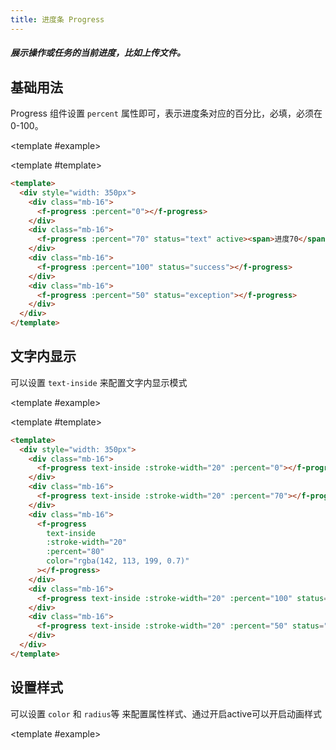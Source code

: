 ```yaml
---
title: 进度条 Progress
---
```


<script setup>
import Basic from './demo/Progress/Basic.vue'
import Inside from './demo/Progress/Inside.vue'
import Style from './demo/Progress/Style.vue'
import Progress from './demo/Progress/Progress.vue'
</script>

##### 展示操作或任务的当前进度，比如上传文件。

<card>

## 基础用法

Progress 组件设置 `percent` 属性即可，表示进度条对应的百分比，必填，必须在 0-100。

<template #example>

  <Basic/>
  
</template>

<template #template>

```html
<template>
  <div style="width: 350px">
    <div class="mb-16">
      <f-progress :percent="0"></f-progress>
    </div>
    <div class="mb-16">
      <f-progress :percent="70" status="text" active><span>进度70</span></f-progress>
    </div>
    <div class="mb-16">
      <f-progress :percent="100" status="success"></f-progress>
    </div>
    <div class="mb-16">
      <f-progress :percent="50" status="exception"></f-progress>
    </div>
  </div>
</template>
```

</template>

</card>

<card>

## 文字内显示

可以设置 `text-inside` 来配置文字内显示模式

<template #example>

  <Inside/>
  
</template>

<template #template>

```html
<template>
  <div style="width: 350px">
    <div class="mb-16">
      <f-progress text-inside :stroke-width="20" :percent="0"></f-progress>
    </div>
    <div class="mb-16">
      <f-progress text-inside :stroke-width="20" :percent="70"></f-progress>
    </div>
    <div class="mb-16">
      <f-progress
        text-inside
        :stroke-width="20"
        :percent="80"
        color="rgba(142, 113, 199, 0.7)"
      ></f-progress>
    </div>
    <div class="mb-16">
      <f-progress text-inside :stroke-width="20" :percent="100" status="success"></f-progress>
    </div>
    <div class="mb-16">
      <f-progress text-inside :stroke-width="20" :percent="50" status="exception"></f-progress>
    </div>
  </div>
</template>
```

</template>

</card>

<card>

## 设置样式

可以设置 `color` 和 `radius`等 来配置属性样式、通过开启active可以开启动画样式

<template #example>

  <Style/>
  
</template>

<template #template>

```html
<template>
  <div style="width: 350px">
    <div class="mb-16">
      <f-progress :percent="70" :show-text="false"></f-progress>
    </div>
    <div class="mb-16">
      <f-progress :percent="40" color="#76eeff"></f-progress>
    </div>
    <div class="mb-16">
      <f-progress text-inside :stroke-width="20" :percent="60" color="#df52ff"></f-progress>
    </div>
    <div class="mb-16">
      <f-progress :stroke-width="20" :percent="30" color="#ffcf2f"></f-progress>
    </div>
    <div class="mb-16">
      <f-progress :percent="60" status="text" active><span>进度60</span></f-progress>
    </div>
  </div>
</template>
```

</template>

</card>

<card>

## 动态进度

可以配合外部操作进度

<template #example>

  <Progress/>
  
</template>

<template #template>

```html
<template>
  <div style="width: 350px">
    <f-progress :stroke-width="20" :percent="percent" active color="#ff86d8"></f-progress>

    <div class="mt-16">
      <f-button-group>
        <f-button icon="minus" size="mini" @click="minus"></f-button>
        <f-button icon="plus" size="mini" @click="add"></f-button>
      </f-button-group>
    </div>
  </div>
</template>
```

</template>

<template #script>

```html
<script setup lang="ts">
import { ref } from 'vue'
const percent = ref(10)

function add() {
  percent.value += 10
  if (percent.value >= 100) percent.value = 100
}

function minus() {
  percent.value -= 10
  if (percent.value < 0) percent.value = 0
}
</script>
```

</template>

</card>

## Props

| 参数         | 说明                         | 类型    | 可选值                 | 默认值  |
| ------------ | ---------------------------- | ------- | ---------------------- | ------- |
| percent      | 百分比                       | Number  | —                      | 0       |
| status       | 进度条状态                   | String  | text/success/exception | —       |
| stroke-width | 进度条的线宽，单位 px        | Number  | —                      | 8       |
| text-inside  | 进度条显示文字内置在进度条内 | Boolean | —                      | false   |
| show-text    | 是否显示进度文字             | Boolean | —                      | true    |
| bg-color     | 进度条背景颜色               | String  | —                      | #f3f3f3 |
| color        | 进度条的颜色                 | String  | —                      | #2d8cf0 |
| radius       | 进度条的圆角                 | String  | —                      | 100px   |
| active       | 进度条背景动画               | Boolean | —                      | false   |
